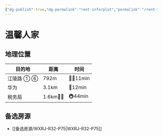 ```yaml
---
{"dg-publish":true,"dg-permalink":"rent-info/plot","permalink":"/rent-info/plot/"}
---
```



# 温馨人家

## 地理位置

| 目的地     | 距离       | 时间       |
| ---------- | ---------- | ---------- |
| 江陵路 ① ⑥ | 792m       | 🚶‍♂️11min |
| 华为       | 3.1km      | 🛵12min    |
| 税务局     | 1.6km🚶‍♂️ | 🚇44min    |

## 备选房源

- [[备选房源/WXRJ-R32-P75\|WXRJ-R32-P75]]

